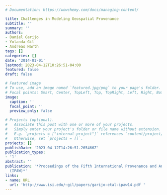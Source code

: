 ```yaml
---
# Documentation: https://wowchemy.com/docs/managing-content/

title: Challenges in Modeling Geospatial Provenance
subtitle: ''
summary: ''
authors:
- Daniel Garijo
- Yolanda Gil
- Andreas Harth
tags: []
categories: []
date: '2014-01-01'
lastmod: 2023-04-12T10:26:51-04:00
featured: false
draft: false

# Featured image
# To use, add an image named `featured.jpg/png` to your page's folder.
# Focal points: Smart, Center, TopLeft, Top, TopRight, Left, Right, BottomLeft, Bottom, BottomRight.
image:
  caption: ''
  focal_point: ''
  preview_only: false

# Projects (optional).
#   Associate this post with one or more of your projects.
#   Simply enter your project's folder or file name without extension.
#   E.g. `projects = ["internal-project"]` references `content/project/deep-learning/index.md`.
#   Otherwise, set `projects = []`.
projects: []
publishDate: '2023-04-12T14:26:51.265466Z'
publication_types:
- '1'
abstract: ''
publication: '*Proceedings of the Fifth International Provenance and Annotation Workshop
  (IPAW)*'
links:
- name: URL
  url: 'http://www.isi.edu/~gil/papers/garijo-etal-ipaw14.pdf '
---
```

